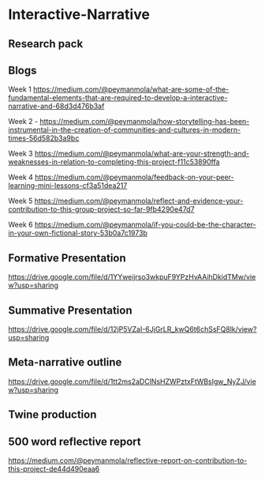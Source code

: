 # Interactive-Narrative

## Research pack 
## Blogs
Week 1
https://medium.com/@peymanmola/what-are-some-of-the-fundamental-elements-that-are-required-to-develop-a-interactive-narrative-and-68d3d476b3af


Week 2 - https://medium.com/@peymanmola/how-storytelling-has-been-instrumental-in-the-creation-of-communities-and-cultures-in-modern-times-56d582b3a9bc


Week 3
https://medium.com/@peymanmola/what-are-your-strength-and-weaknesses-in-relation-to-completing-this-project-f11c53890ffa


Week 4
https://medium.com/@peymanmola/feedback-on-your-peer-learning-mini-lessons-cf3a51dea217


Week 5
https://medium.com/@peymanmola/reflect-and-evidence-your-contribution-to-this-group-project-so-far-9fb4290e47d7

Week 6
https://medium.com/@peymanmola/if-you-could-be-the-character-in-your-own-fictional-story-53b0a7c1973b
 

## Formative Presentation
https://drive.google.com/file/d/1YYweijrso3wkpuF9YPzHvAAihDkidTMw/view?usp=sharing

## Summative Presentation
https://drive.google.com/file/d/12jP5VZaI-6JjGrLR_kwQ6t6chSsFQ8lk/view?usp=sharing
## Meta-narrative outline
https://drive.google.com/file/d/1tt2ms2aDClNsHZWPztxFtWBsIgw_NyZJ/view?usp=sharing
## Twine production
## 500 word reflective report
https://medium.com/@peymanmola/reflective-report-on-contribution-to-this-project-de44d490eaa6
